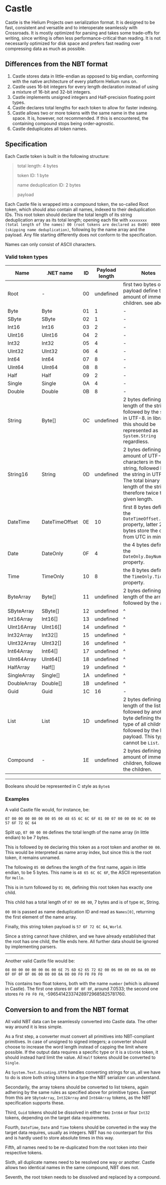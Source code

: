 # Castle

Castle is the Helium Projects own serialization format. It is designed to be fast, consistent and versatile and to interoperate seamlessly with Crossroads. It is mostly optimized for parsing and takes some trade-offs for writing, since writing is often less performance-critical than reading. It is not necessarily optimized for disk space and prefers fast reading over compressing data as much as possible.

## Differences from the NBT format

1. Castle stores data in little-endian as opposed to big endian, conforming with the native architecture of every platform Helium runs on.
2. Castle uses 16-bit integers for every length declaration instead of using a mixture of 16-bit and 32-bit integers.
3. Castle implements unsigned integers and Half-precision floating point types.
4. Castle declares total lengths for each token to allow for faster indexing.
5. Castle allows two or more tokens with the same name in the same space. It is, however, not recommended. If this is encountered, the containing compound stops being order-agnostic.
6. Castle deduplicates all token names.

## Specification

Each Castle token is built in the following structure:

> total length: 4 bytes
> 
> token ID: 1 byte
> 
> name deduplication ID: 2 bytes
> 
> payload

Each Castle file is wrapped into a compound token, the so-called Root token, which should also contain all names, indexed to their deduplication IDs. This root token should declare the total length of its string deduplication array as its total length; opening each file with `xxxxxxxx (total length of the names) 00 (root tokens are declared as 0x00) 0000 (skipping name deduplication)`, following by the name array and the payload. Any file starting differently does not conform to the specification.

Names can only consist of ASCII characters.

### Valid token types

Name | .NET name | ID | Payload length | Notes
---- | --------- | -- | -------------- | -----
Root | - | 00 | undefined | first two bytes of the payload define the amount of immediate children. see above.
Byte | Byte | 01 | 1 | -
SByte | SByte | 02 | 1 | -
Int16 | Int16 | 03 | 2 | -
UInt16 | UInt16 | 04 | 2 | -
Int32 | Int32 | 05 | 4 | -
UInt32 | UInt32 | 06 | 4 | -
Int64 | Int64 | 07 | 8 | -
UInt64 | UInt64 | 08 | 8 | -
Half | Half | 09 | 2 | -
Single | Single | 0A | 4 | -
Double | Double | 0B | 8 | -
String | Byte[] | 0C | undefined | 2 bytes defining the length of the string, followed by the string in UTF-8. in libraries, this should be represented as `System.String` regardless.
String16 | String | 0D | undefined | 2 bytes defining the amount of UTF-16 characters in the string, followed by the string in UTF-16. The total binary length of the string is therefore twice the given length.
DateTime | DateTimeOffset | 0E | 10 | first 8 bytes define the `DateTimeOffset.Ticks` property, latter 2 bytes store the offset from UTC in minutes.
Date | DateOnly | 0F | 4 | the 4 bytes define the `DateOnly.DayNumber` property.
Time | TimeOnly | 10 | 8 | the 8 bytes define the `TimeOnly.Ticks` property.
ByteArray | Byte[] | 11 | undefined | 2 bytes defining the length of the array, followed by the array
SByteArray | SByte[] | 12 | undefined | ^
Int16Array | Int16[] | 13 | undefined | ^
UInt16Array | UInt16[] | 14 | undefined | ^
Int32Array | Int32[] | 15 | undefined | ^
UInt32Array | UInt32[] | 16 | undefined | ^
Int64Array | Int64[] | 17 | undefined | ^
UInt64Array | UInt64[] | 18 | undefined | ^
HalfArray | Half[] | 19 | undefined | ^
SingleArray | Single[] | 1A | undefined | ^
DoubleArray | Double[] | 1B | undefined | ^
Guid | Guid | 1C | 16 | -
List | List<T> | 1D | undefined | 2 bytes defining the length of the list, followed by another byte defining the type of all children, followed by the list payload. This type cannot be `List`.
Compound | - | 1E | undefined | 2 bytes defining the amount of immediate children, followed by the children.

---

Booleans should be represented in C style as `Byte`s

### Examples

A valid Castle file would, for instance, be:

~~~
07 00 00 00 00 00 00 05 00 48 65 6C 6C 6F 01 00 07 00 00 00 0C 00 00 57 6F 72 6C 64
~~~

Split up, `07 00 00 00` defines the total length of the name array (in little endian) to be 7 bytes.

This is followed by `00` declaring this token as a root token and another `00 00`. This would be interpreted as name array index, but since this is the root token, it remains unnamed.

The following `05 00` defines the length of the first name, again in little endian, to be 5 bytes. This name is `48 65 6C 6C 6F`, the ASCII representation for `Hello`.

This is in turn followed by `01 00`, defining this root token has exactly one child.

This child has a total length of `07 00 00 00`, 7 bytes and is of type `0C`, String.

`00 00` is passed as name deduplication ID and read as `Names[0]`, returning the first element of the name array.

Finally, this string token payload is `57 6F 72 6C 64`, `World`.

Since a string cannot have children, and we have already established that the root has one child, the file ends here. All further data should be ignored by implementing parsers.

---

Another valid Castle file would be:

~~~
08 00 00 00 00 00 06 00 6E 75 6D 62 65 72 02 00 06 00 00 00 0A 00 00 0F 0F 0F 0F 06 00 00 00 0A 00 00 F0 F0 F0 F0
~~~

This contains two float tokens, both with the name `number` (which is allowed in Castle). The first one stores `0F 0F 0F 0F`, around 7.0533; the second one stores `F0 F0 F0 F0`, -596541423374289729685825781760.

## Conversion to and from the NBT format

All valid NBT data can be seamlessly converted into Castle data. The other way around it is less simple.

As a first step, a converter must convert all primitives into NBT-compliant primitives. In case of unsigned to signed integers; a converter should choose to increase the word length instead of capping the limit where possible. If the output data requires a specific type or it is a `UInt64` token, it should instead hard limit the value. All `Half` tokens should be converted to `Single`.

As `System.Text.Encoding.UTF8` handles converting strings for us, all we have to do is store both string tokens in a type the NBT serializer can understand.

Secondarily, the array tokens should be converted to list tokens, again adhering by the same rules as specified above for primitive types. Exempt from this are `SByteArray`, `Int32Array` and `Int64Array` tokens, as the NBT specification supports these.

Third, `Guid` tokens should be dissolved in either two `Int64` or four `Int32` tokens, depending on the target data requirements.

Fourth, `DateTime`, `Date` and `Time` tokens should be converted in the way the target data requires, usually as integers. NBT has no counterpart for this and is hardly used to store absolute times in this way.

Fifth, all names need to be re-duplicated from the root token into their respective tokens.

Sixth, all duplicate names need to be resolved one way or another. Castle allows two identical names in the same compound, NBT does not.

Seventh, the root token needs to be dissolved and replaced by a compound.
